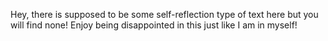 Hey, there is supposed to be some self-reflection type of text here but you will find none! Enjoy being disappointed in this just like I am in myself!

